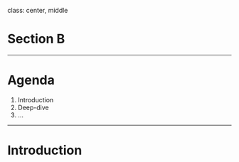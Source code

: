 
class: center, middle

# Section B

---

# Agenda

1. Introduction
2. Deep-dive
3. ...

---

# Introduction

